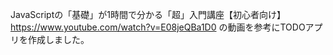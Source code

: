 JavaScriptの「基礎」が1時間で分かる「超」入門講座【初心者向け】https://www.youtube.com/watch?v=E08jeQBa1D0
の動画を参考にTODOアプリを作成しました。
